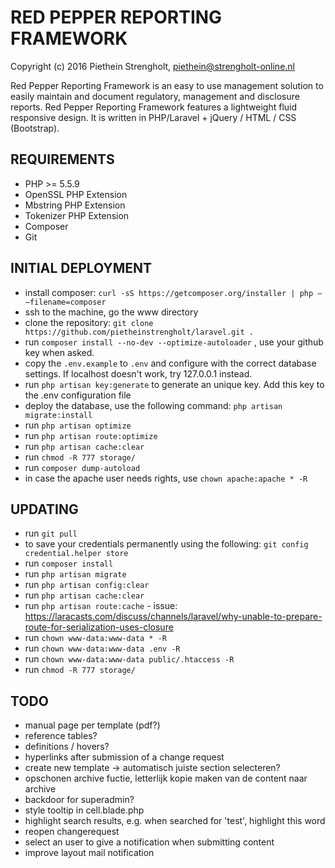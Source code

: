 RED PEPPER REPORTING FRAMEWORK
=======
Copyright (c) 2016 Piethein Strengholt, piethein@strengholt-online.nl

Red Pepper Reporting Framework is an easy to use management solution to easily maintain and document regulatory, management and disclosure reports.
Red Pepper Reporting Framework features a lightweight fluid responsive design. It is written in PHP/Laravel + jQuery / HTML / CSS (Bootstrap).

REQUIREMENTS
------------
* PHP >= 5.5.9
* OpenSSL PHP Extension
* Mbstring PHP Extension
* Tokenizer PHP Extension
* Composer
* Git

INITIAL DEPLOYMENT
------------
* install composer: `curl -sS https://getcomposer.org/installer | php — –filename=composer`
* ssh to the machine, go the www directory
* clone the repository: `git clone https://github.com/pietheinstrengholt/laravel.git .`
* run `composer install --no-dev --optimize-autoloader` , use your github key when asked.
* copy the `.env.example` to `.env` and configure with the correct database settings. If localhost doesn't work, try 127.0.0.1 instead.
* run `php artisan key:generate` to generate an unique key. Add this key to the .env configuration file
* deploy the database, use the following command: `php artisan migrate:install`
* run `php artisan optimize`
* run `php artisan route:optimize`
* run `php artisan cache:clear`
* run `chmod -R 777 storage/`
* run `composer dump-autoload`
* in case the apache user needs rights, use `chown apache:apache * -R`

UPDATING
------------
* run `git pull`
* to save your credentials permanently using the following: `git config credential.helper store`
* run `composer install`
* run `php artisan migrate`
* run `php artisan config:clear`
* run `php artisan cache:clear`
* run `php artisan route:cache` - issue: https://laracasts.com/discuss/channels/laravel/why-unable-to-prepare-route-for-serialization-uses-closure
* run `chown www-data:www-data * -R`
* run `chown www-data:www-data .env -R`
* run `chown www-data:www-data public/.htaccess -R`
* run `chmod -R 777 storage/`

TODO
------------
* manual page per template (pdf?)
* reference tables?
* definitions / hovers?
* hyperlinks after submission of a change request
* create new template -> automatisch juiste section selecteren?
* opschonen archive fuctie, letterlijk kopie maken van de content naar archive
* backdoor for superadmin?
* style tooltip in cell.blade.php
* highlight search results, e.g. when searched for 'test', highlight this word
* reopen changerequest
* select an user to give a notification when submitting content
* improve layout mail notification
